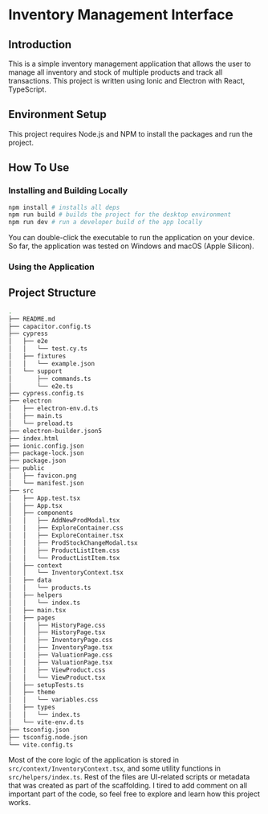 # Inventory Management Interface

## Introduction

This is a simple inventory management application that allows the user to manage all inventory and stock of multiple products and track all transactions.
This project is written using Ionic and Electron with React, TypeScript.

## Environment Setup

This project requires Node.js and NPM to install the packages and run the project.

## How To Use

### Installing and Building Locally

```bash
npm install # installs all deps
npm run build # builds the project for the desktop environment
npm run dev # run a developer build of the app locally
```

You can double-click the executable to run the application on your device.
So far, the application was tested on Windows and macOS (Apple Silicon).

### Using the Application


## Project Structure

```bash
.
├── README.md
├── capacitor.config.ts
├── cypress
│   ├── e2e
│   │   └── test.cy.ts
│   ├── fixtures
│   │   └── example.json
│   └── support
│       ├── commands.ts
│       └── e2e.ts
├── cypress.config.ts
├── electron
│   ├── electron-env.d.ts
│   ├── main.ts
│   └── preload.ts
├── electron-builder.json5
├── index.html
├── ionic.config.json
├── package-lock.json
├── package.json
├── public
│   ├── favicon.png
│   └── manifest.json
├── src
│   ├── App.test.tsx
│   ├── App.tsx
│   ├── components
│   │   ├── AddNewProdModal.tsx
│   │   ├── ExploreContainer.css
│   │   ├── ExploreContainer.tsx
│   │   ├── ProdStockChangeModal.tsx
│   │   ├── ProductListItem.css
│   │   └── ProductListItem.tsx
│   ├── context
│   │   └── InventoryContext.tsx
│   ├── data
│   │   └── products.ts
│   ├── helpers
│   │   └── index.ts
│   ├── main.tsx
│   ├── pages
│   │   ├── HistoryPage.css
│   │   ├── HistoryPage.tsx
│   │   ├── InventoryPage.css
│   │   ├── InventoryPage.tsx
│   │   ├── ValuationPage.css
│   │   ├── ValuationPage.tsx
│   │   ├── ViewProduct.css
│   │   └── ViewProduct.tsx
│   ├── setupTests.ts
│   ├── theme
│   │   └── variables.css
│   ├── types
│   │   └── index.ts
│   └── vite-env.d.ts
├── tsconfig.json
├── tsconfig.node.json
└── vite.config.ts
```

Most of the core logic of the application is stored in `src/context/InventoryContext.tsx`, and some utility functions in `src/helpers/index.ts`.
Rest of the files are UI-related scripts or metadata that was created as part of the scaffolding.
I tired to add comment on all important part of the code, so feel free to explore and learn how this project works.
